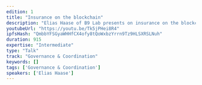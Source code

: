 ```yaml
---
edition: 1
title: "Insurance on the blockchain"
description: "Elias Haase of B9 Lab presents on insurance on the blockchain."
youtubeUrl: "https://youtu.be/Tk5jPHei8R4"
ipfsHash: "QmbbYFSGyaWHHfCX4ofy8tQoWxbzYrrn9Tz9HLSXRSLNuh"
duration: 915
expertise: "Intermediate"
type: "Talk"
track: "Governance & Coordination"
keywords: []
tags: ['Governance & Coordination']
speakers: ['Elias Haase']
---
```

